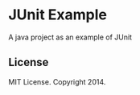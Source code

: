 JUnit Example
=============

A java project as an example of JUnit

## License

MIT License. Copyright 2014. 